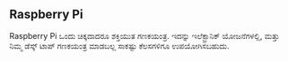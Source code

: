 ## Raspberry Pi

Raspberry Pi ಒಂದು ಚಿಕ್ಕದಾದರೂ ಶಕ್ತಿಯುತ ಗಣಕಯಂತ್ರ. ಇದನ್ನು ಇಲೆಕ್ಟ್ರಾನಿಕ್ ಯೋಜನೆಗಳಲ್ಲಿ, ಮತ್ತು ನಿಮ್ಮ ಡೆಸ್ಕ್ ಟಾಪ್ ಗಣಕಯಂತ್ರ ಮಾಡಬಲ್ಲ ಸಾಕಷ್ಟು ಕೆಲಸಗಳಿಗೂ ಉಪಯೋಗಿಸಬಹುದು.
